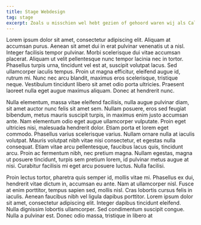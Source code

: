 ```yaml
---
title: Stage Webdesign
tag: stage
excerpt: Zoals u misschien wel hebt gezien of gehoord waren wij als CallvoipTelefonie aanwezig op de Promotiedagen in de MartiniPlaza, deze vonden plaats op 6 en 7 novembe
---
```


Lorem ipsum dolor sit amet, consectetur adipiscing elit. Aliquam at accumsan purus. Aenean sit amet dui in erat pulvinar venenatis ut a nisl. Integer facilisis tempor pulvinar. Morbi scelerisque dui vitae accumsan placerat. Aliquam ut velit pellentesque nunc tempor lacinia nec in tortor. Phasellus turpis urna, tincidunt vel est at, suscipit volutpat lacus. Sed ullamcorper iaculis tempus. Proin ut magna efficitur, eleifend augue id, rutrum mi. Nunc nec arcu blandit, maximus eros scelerisque, tristique neque. Vestibulum tincidunt libero sit amet odio porta ultricies. Praesent laoreet nulla eget augue maximus aliquam. Donec at hendrerit nunc.

Nulla elementum, massa vitae eleifend facilisis, nulla augue pulvinar diam, sit amet auctor nunc felis sit amet sem. Nullam posuere, eros sed feugiat bibendum, metus mauris suscipit turpis, in maximus enim justo accumsan ante. Nam elementum odio eget augue ullamcorper vulputate. Proin eget ultricies nisi, malesuada hendrerit dolor. Etiam porta et lorem eget commodo. Phasellus varius scelerisque varius. Nullam ornare nulla at iaculis volutpat. Mauris volutpat nibh vitae nisi consectetur, et egestas nulla consequat. Etiam vitae arcu pellentesque, faucibus lacus quis, tincidunt arcu. Proin ac fermentum nibh, nec pretium magna. Nullam egestas, magna ut posuere tincidunt, turpis sem pretium lorem, id pulvinar metus augue at nisi. Curabitur facilisis mi eget arcu posuere luctus. Nulla facilisi.

Proin lectus tortor, pharetra quis semper id, mollis vitae mi. Phasellus ex dui, hendrerit vitae dictum in, accumsan eu ante. Nam at ullamcorper nisl. Fusce at enim porttitor, tempus sapien sed, mollis nisl. Cras lobortis cursus felis in iaculis. Aenean faucibus nibh vel ligula dapibus porttitor. Lorem ipsum dolor sit amet, consectetur adipiscing elit. Integer dapibus tincidunt eleifend. Nulla dignissim lobortis ullamcorper. Sed condimentum suscipit congue. Nulla a pulvinar est. Donec odio massa, tristique in libero at